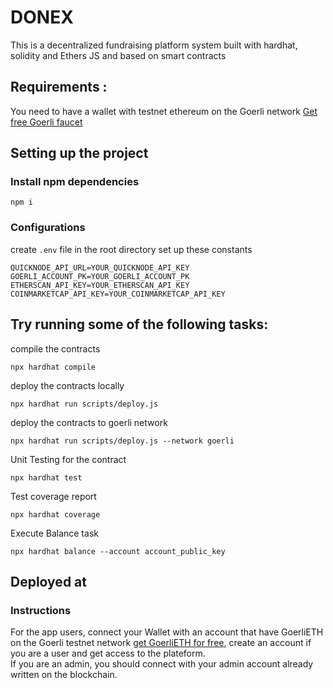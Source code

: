 # DONEX

This is a decentralized fundraising platform system built with hardhat, solidity and Ethers JS and based on smart contracts

## Requirements :
You need to have a wallet with testnet ethereum on the Goerli network
[Get free Goerli faucet](https://goerlifaucet.com/)


## Setting up the project 

### Install npm dependencies 
``` npm i ```
### Configurations 
create ```.env``` file in the root directory 
set up these constants
```
QUICKNODE_API_URL=YOUR_QUICKNODE_API_KEY
GOERLI_ACCOUNT_PK=YOUR_GOERLI_ACCOUNT_PK
ETHERSCAN_API_KEY=YOUR_ETHERSCAN_API_KEY
COINMARKETCAP_API_KEY=YOUR_COINMARKETCAP_API_KEY
```
## Try running some of the following tasks:

compile the contracts 

```
npx hardhat compile 
```

deploy the contracts locally 
```
npx hardhat run scripts/deploy.js
```

deploy the contracts to goerli network 
```
npx hardhat run scripts/deploy.js --network goerli
```

Unit Testing for the contract 
```
npx hardhat test 
```

Test coverage report  
```
npx hardhat coverage 
```

Execute Balance task  
```
npx hardhat balance --account account_public_key 
```

## Deployed at 

### Instructions 
For the app users, connect your Wallet with an account that have GoerliETH on the Goerli testnet network [get GoerliETH for free](https://goerlifaucet.com/), create an account if you are a user and get access to the plateform. <br>
If you are an admin, you should connect with your admin account already written on the blockchain.
